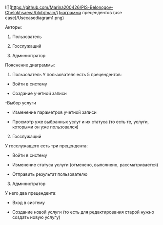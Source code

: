 # 
![](https://github.com/Marina200426/PIS-Belonogov-Chelokhsaeva/blob/main/Диаграмма прецендентов (use case)/Usecasediagram1.png)


Акторы:

1.	Пользователь

2.	Госслужащий

3.	Администратор

Пояснение диаграммы:

1.	Пользователь
У пользователя есть 5 прецендентов:

- Войти в систему

- Создание учетной записи

-Выбор услуги

- Изменение параметров учетной записи

- Просмотр уже выбранных услуг и их статуса (то есть те, услуги, которыми он уже пользовался)

2. Госслужащий

У госслужащего есть три прецендента:

- Войти в систему

- Изменение статуса услуги (отменено, выполнено, рассматривается)

- Отправить результат пользователю

3. Администратор

У него два прецендента:

- Вход в систему

- Создание новой услуги (то есть для редактирования старой нужно создать новую услугу)


